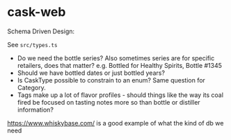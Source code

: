 # cask-web

Schema Driven Design:

See `src/types.ts`

- Do we need the bottle series? Also sometimes series are for specific retailers, does that matter? e.g. Bottled for Healthy Spirits, Bottle #1345
- Should we have bottled dates or just bottled years?
- Is CaskType possible to constrain to an enum? Same question for Category.
- Tags make up a lot of flavor profiles - should things like the way its coal fired be focused on tasting notes more so than bottle or distiller information?

https://www.whiskybase.com/ is a good example of what the kind of db we need

